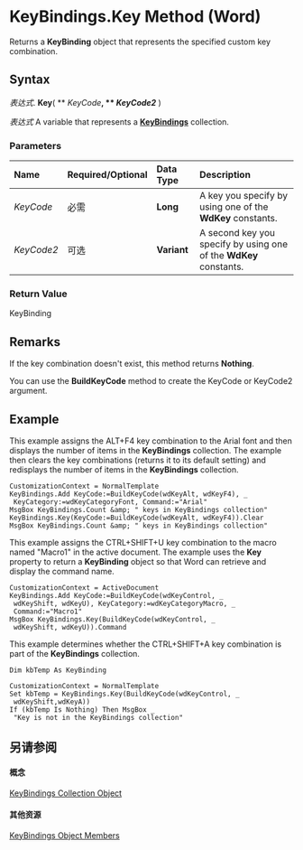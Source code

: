 
# KeyBindings.Key Method (Word)

Returns a  **KeyBinding** object that represents the specified custom key combination.


## Syntax

 _表达式_. **Key**( ** _KeyCode_**, ** _KeyCode2_** )

 _表达式_ A variable that represents a **[KeyBindings](d2e38b04-b7e1-b35c-e511-5988d132b074.md)** collection.


### Parameters



|**Name**|**Required/Optional**|**Data Type**|**Description**|
|:-----|:-----|:-----|:-----|
| _KeyCode_|必需|**Long**|A key you specify by using one of the  **WdKey** constants.|
| _KeyCode2_|可选|**Variant**|A second key you specify by using one of the  **WdKey** constants.|

### Return Value

KeyBinding


## Remarks

If the key combination doesn't exist, this method returns  **Nothing**.

You can use the  **BuildKeyCode** method to create the KeyCode or KeyCode2 argument.


## Example

This example assigns the ALT+F4 key combination to the Arial font and then displays the number of items in the  **KeyBindings** collection. The example then clears the key combinations (returns it to its default setting) and redisplays the number of items in the **KeyBindings** collection.


```
CustomizationContext = NormalTemplate 
KeyBindings.Add KeyCode:=BuildKeyCode(wdKeyAlt, wdKeyF4), _ 
 KeyCategory:=wdKeyCategoryFont, Command:="Arial" 
MsgBox KeyBindings.Count &amp; " keys in KeyBindings collection" 
KeyBindings.Key(KeyCode:=BuildKeyCode(wdKeyAlt, wdKeyF4)).Clear 
MsgBox KeyBindings.Count &amp; " keys in KeyBindings collection"
```

This example assigns the CTRL+SHIFT+U key combination to the macro named "Macro1" in the active document. The example uses the  **Key** property to return a **KeyBinding** object so that Word can retrieve and display the command name.




```
CustomizationContext = ActiveDocument 
KeyBindings.Add KeyCode:=BuildKeyCode(wdKeyControl, _ 
 wdKeyShift, wdKeyU), KeyCategory:=wdKeyCategoryMacro, _ 
 Command:="Macro1" 
MsgBox KeyBindings.Key(BuildKeyCode(wdKeyControl, _ 
 wdKeyShift, wdKeyU)).Command
```

This example determines whether the CTRL+SHIFT+A key combination is part of the  **KeyBindings** collection.




```
Dim kbTemp As KeyBinding 
 
CustomizationContext = NormalTemplate 
Set kbTemp = KeyBindings.Key(BuildKeyCode(wdKeyControl, _ 
 wdKeyShift,wdKeyA)) 
If (kbTemp Is Nothing) Then MsgBox _ 
 "Key is not in the KeyBindings collection"
```


## 另请参阅


#### 概念


[KeyBindings Collection Object](d2e38b04-b7e1-b35c-e511-5988d132b074.md)
#### 其他资源


[KeyBindings Object Members](http://msdn.microsoft.com/library/9abfb728-f339-315b-6402-d97cd1d9857d%28Office.15%29.aspx)